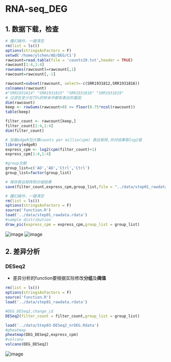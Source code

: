 # RNA-seq_DEG
## 1. 数据下载，检查
```R
# 魔幻操作，一键清空
rm(list = ls()) 
options(stringsAsFactors = F)
setwd('/home/ylchen/AD/DEG/C1')
rawcount=read.table(file = 'counts19.txt',header = TRUE)
rawcount[1:4,1:4]
rownames(rawcount)=rawcount[,1]
rawcount=rawcount[,-1]

rawcount=subset(rawcount, select=-c(SRR1931812,SRR1931816))
colnames(rawcount)
#"SRR1931814" "SRR1931815" "SRR1931818" "SRR1931819"
# 过滤在至少在75%的样本中都有表达的基因
dim(rawcount)
keep <- rowSums(rawcount>0) >= floor(0.75*ncol(rawcount))
table(keep)

filter_count <- rawcount[keep,]
filter_count[1:4,1:4]
dim(filter_count)

# 加载edgeR包计算counts per millio(cpm) 表达矩阵,并对结果取log2值
library(edgeR)
express_cpm <- log2(cpm(filter_count)+1)
express_cpm[1:4,1:4]

#group文献
group_list=c('AD','AD','Ctrl','Ctrl')
group_list=factor(group_list)

# 保存表达矩阵和分组结果
save(filter_count,express_cpm,group_list,file = "../data/step01_rawdata.rdata")

# 魔幻操作，一键清空
rm(list = ls()) 
options(stringsAsFactors = F)
source('function.R')
load('../data/step01_rawdata.rdata')
#sample distribution
draw_pic(express_cpm = express_cpm,group_list = group_list)
```
![image](https://user-images.githubusercontent.com/78598588/110124166-bcefe100-7dfc-11eb-9c9b-bff4c932359a.png)
![image](https://user-images.githubusercontent.com/78598588/110124209-c5481c00-7dfc-11eb-8fdc-736fc94b3429.png)

## 2. 差异分析
### DESeq2
* 差异分析的function要根据实际修改**分组**及**阈值**
```R
rm(list = ls()) 
options(stringsAsFactors = F)
source('function.R')
load('../data/step01_rawdata.rdata')

#DEG_DESeq2,change_id
DESeq2(filter_count = filter_count,group_list = group_list)

load('../data/Step03-DESeq2_nrDEG.Rdata')
#pheatmap
pheatmap(DEG_DESeq2,express_cpm)
#volcano
volcano(DEG_DESeq2)
```
![image](https://user-images.githubusercontent.com/78598588/110125616-7b603580-7dfe-11eb-810e-f614ac226cec.png)
